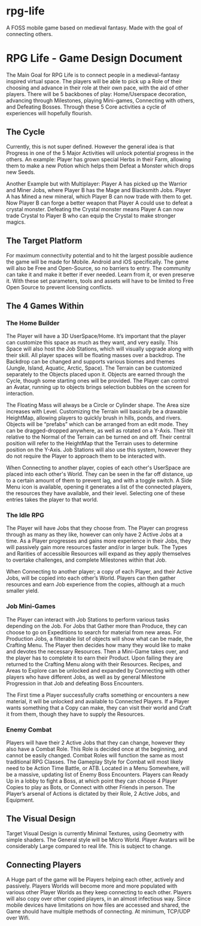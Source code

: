 # rpg-life
A FOSS mobile game based on medieval fantasy. Made with the goal of connecting others.




# RPG Life - Game Design Document

The Main Goal for RPG Life is to connect people in a medieval-fantasy inspired virtual space. The players will be able to pick up a Role of their choosing and advance in their role at their own pace, with the aid of other players. There will be 5 backbones of play: Home/Userspace decoration, advancing through Milestones, playing Mini-games, Connecting with others, and Defeating Bosses. Through these 5 Core activities a cycle of experiences will hopefully flourish.


## The Cycle

Currently, this is not super defined. However the general idea is that Progress in one of the 5 Major Activities will unlock potential progress in the others. An example: Player has grown special Herbs in their Farm, allowing them to make a new Potion which helps them Defeat a Monster which drops new Seeds. 

Another Example but with Multiplayer: Player A has picked up the Warrior and Miner Jobs, where Player B has the Mage and Blacksmith Jobs. Player A has Mined a new mineral, which Player B can now trade with them to get. Now Player B can forge a better weapon that Player A could use to defeat a crystal monster. Defeating the Crystal monster means Player A can now trade Crystal to Player B who can equip the Crystal to make stronger magics.


## The Target Platform

For maximum connectivity potential and to hit the largest possible audience the game will be made for Mobile. Android and iOS specifically. The game will also be Free and Open-Source, so no barriers to entry. The community can take it and make it better if ever needed. Learn from it, or even preserve it. With these set parameters, tools and assets will have to be limited to Free Open Source to prevent licensing conflicts.



## The 4 Games Within

### The Home Builder

The Player will have a 3D UserSpace/Home. It’s important that the player can customize this space as much as they want, and very easily. This Space will also host the Job Stations, which will visually upgrade along with their skill. All player spaces will be floating masses over a backdrop. The Backdrop can be changed and supports various biomes and themes (Jungle, Island, Aquatic, Arctic, Space). The Terrain can be customized separately to the Objects placed upon it. Objects are earned through the Cycle, though some starting ones will be provided. The Player can control an Avatar, running up to objects brings selection bubbles on the screen for interaction.

The Floating Mass will always be a Circle or Cylinder shape. The Area size increases with Level. Customizing the Terrain will basically be a drawable HeightMap, allowing players to quickly brush in hills, ponds, and rivers. Objects will be “prefabs” which can be arranged from an edit mode. They can be dragged-dropped anywhere, as well as rotated on a Y-Axis. Their tilt relative to the Normal of the Terrain can be turned on and off. Their central position will refer to the HeightMap that the Terrain uses to determine position on the Y-Axis. Job Stations will also use this system, however they do not require the Player to approach them to be interacted with.

When Connecting to another player, copies of each other's UserSpace are placed into each other's World. They can be seen in the far off distance, up to a certain amount of them to prevent lag, and with a toggle switch. A Side Menu icon is available, opening it generates a list of the connected players, the resources they have available, and their level. Selecting one of these entries takes the player to that world.

### The Idle RPG

The Player will have Jobs that they choose from. The Player can progress through as many as they like, however can only have 2 Active Jobs at a time. As a Player progresses and gains more experience in their Jobs, they will passively gain more resources faster and/or in larger bulk. The Types and Rarities of accessible Resources will expand as they apply themselves to overtake challenges, and complete Milestones within that Job.

When Connecting to another player; a copy of each Player, and their Active Jobs, will be copied into each other’s World. Players can then gather resources and earn Job experience from the copies, although at a much smaller yield.

### Job Mini-Games

The Player can interact with Job Stations to perform various tasks depending on the Job. For Jobs that Gather more than Produce, they can choose to go on Expeditions to search for material from new areas. For Production Jobs, a filterable list of objects will show what can be made, the Crafting Menu. The Player then decides how many they would like to make and devotes the necessary Resources. Then a Mini-Game takes over, and the player has to complete it to earn their Product. Upon failing they are returned to the Crafting Menu along with their Resources. Recipes, and Areas to Explore can be unlocked and expanded by Connecting with other players who have different Jobs, as well as by general Milestone Progression in that Job and defeating Boss Encounters.

The First time a Player successfully crafts something or encounters a new material, it will be unlocked and available to Connected Players. If a Player wants something that a Copy can make, they can visit their world and Craft it from them, though they have to supply the Resources.

### Enemy Combat

Players will have their 2 Active Jobs that they can change, however they also have a Combat Role. This Role is decided once at the beginning, and cannot be easily changed. Combat Roles will function the same as most traditional RPG Classes. The Gameplay Style for Combat will most likely need to be Action Time Battle, or ATB. Located in a Menu Somewhere, will be a massive, updating list of Enemy Boss Encounters. Players can Ready Up in a lobby to fight a Boss, at which point they can choose 4 Player Copies to play as Bots, or Connect with other Friends in person. The Player’s arsenal of Actions is dictated by their Role, 2 Active Jobs, and Equipment.


## The Visual Design

Target Visual Design is currently Minimal Textures, using Geometry with simple shaders. The General style will be Micro World. Player Avatars will be considerably Large compared to real life. This is subject to change.


## Connecting Players

A Huge part of the game will be Players helping each other, actively and passively. Players Worlds will become more and more populated with various other Player Worlds as they keep connecting to each other. Players will also copy over other copied players, in an almost infectious way. Since mobile devices have limitations on how files are accessed and shared, the Game should have multiple methods of connecting. At minimum, TCP/UDP over Wifi.
